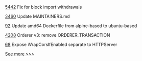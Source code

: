 
[5442](https://github.com/hyperledger/besu/pull/5442) Fix for block import withdrawals

[3460](https://github.com/hyperledger/iroha/pull/3460) Update MAINTAINERS.md

[92](https://github.com/hyperledger-labs/fabric-builder-k8s/pull/92) Update amd64 Dockerfile from alpine-based to ubuntu-based

[4208](https://github.com/hyperledger/fabric/pull/4208) Orderer v3: remove ORDERER_TRANSACTION

[68](https://github.com/hyperledger/firefly-common/pull/68) Expose WrapCorsIfEnabled separate to HTTPServer


[See more >>>](https://start-here.hyperledger.org/pull-requests)
